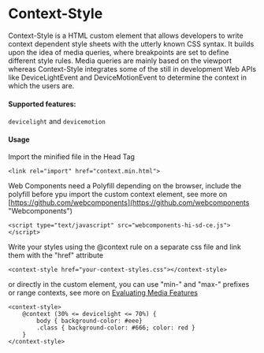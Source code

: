 # Context-Style

Context-Style is a HTML custom element that allows developers to write context dependent style sheets with the utterly known CSS syntax. It builds upon the idea of media queries, where breakpoints are set to define different style rules. Media queries are mainly based on the viewport whereas Context-Style integrates some of the still in development Web APIs like DeviceLightEvent and DeviceMotionEvent to determine the context in which the users are.


#### Supported features:

`devicelight` and `devicemotion`


#### Usage

Import the minified file in the Head Tag

`<link rel="import" href="context.min.html">`

Web Components need a Polyfill depending on the browser, include the polyfill before ypu import the custom context element, see more on [https://github.com/webcomponents](https://github.com/webcomponents "Webcomponents")

`<script type="text/javascript" src="webcomponents-hi-sd-ce.js"></script>`

Write your styles using the @context rule on a separate css file and link them with the "href" attribute 

`<context-style href="your-context-styles.css"></context-style>`

or directly in the custom element, you can use "min-" and "max-" prefixes or range contexts, see more on [Evaluating Media Features](https://www.w3.org/TR/mediaqueries-4/#mq-range-context "Media Queries Level 4")

    <context-style>
        @context (30% <= devicelight <= 70%) {
            body { background-color: #eee}
            .class { background-color: #666; color: red }
        }
    </context-style>


